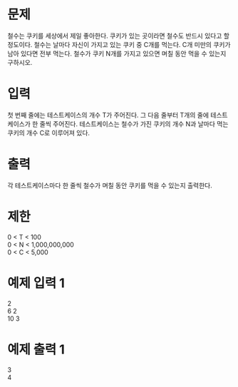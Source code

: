 # 문제
철수는 쿠키를 세상에서 제일 좋아한다. 쿠키가 있는 곳이라면 철수도 반드시 있다고 할 정도이다. 철수는 날마다 자신이 가지고 있는 쿠키 중 C개를 먹는다. C개 미만의 쿠키가 남아 있다면 전부 먹는다. 철수가 쿠키 N개를 가지고 있으면 며칠 동안 먹을 수 있는지 구하시오.

# 입력
첫 번째 줄에는 테스트케이스의 개수 T가 주어진다. 그 다음 줄부터 T개의 줄에 테스트케이스가 한 줄씩 주어진다. 테스트케이스는 철수가 가진 쿠키의 개수 N과 날마다 먹는 쿠키의 개수 C로 이루어져 있다.

# 출력
각 테스트케이스마다 한 줄씩 철수가 며칠 동안 쿠키를 먹을 수 있는지 출력한다.

# 제한
0 < T < 100  
0 < N < 1,000,000,000  
0 < C < 5,000  
# 예제 입력 1 
2  
6 2  
10 3  
# 예제 출력 1 
3  
4  
